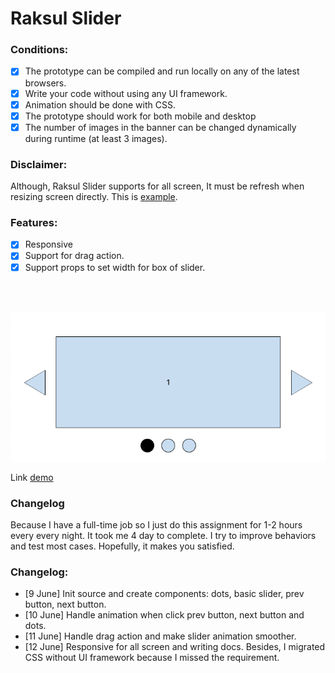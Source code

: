 # Raksul Slider

### Conditions:

- [x] The prototype can be compiled and run locally on any of the latest browsers.
- [x] Write your code without using any UI framework.
- [x] Animation should be done with CSS.
- [x] The prototype should work for both mobile and desktop
- [x] The number of images in the banner can be changed dynamically during runtime (at least 3 images).

### Disclaimer:

Although, Raksul Slider supports for all screen, It must be refresh when resizing screen directly. This is [example](https://www.loom.com/share/3152030b91404fe2aab6cd26eb17810c).

### Features:

- [x] Responsive
- [x] Support for drag action.
- [x] Support props to set width for box of slider.

<br/>
<br/>

![alt text](./demo.png 'Demo')

Link [demo](https://www.loom.com/share/e13c75a49f6c49368d6bdd8b06f14cc8)

### Changelog

Because I have a full-time job so I just do this assignment for 1-2 hours every every night. It took me 4 day to complete. I try to improve behaviors and test most cases. Hopefully, it makes you satisfied.

### Changelog:

- [9 June] Init source and create components: dots, basic slider, prev button, next button.
- [10 June] Handle animation when click prev button, next button and dots.
- [11 June] Handle drag action and make slider animation smoother.
- [12 June] Responsive for all screen and writing docs. Besides, I migrated CSS without UI framework because I missed the requirement.
